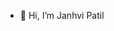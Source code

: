 - 👋 Hi, I’m Janhvi Patil

<!---
janhvipatil/janhvipatil is a ✨ special ✨ repository because its `README.md` (this file) appears on your GitHub profile.
You can click the Preview link to take a look at your changes.
--->
